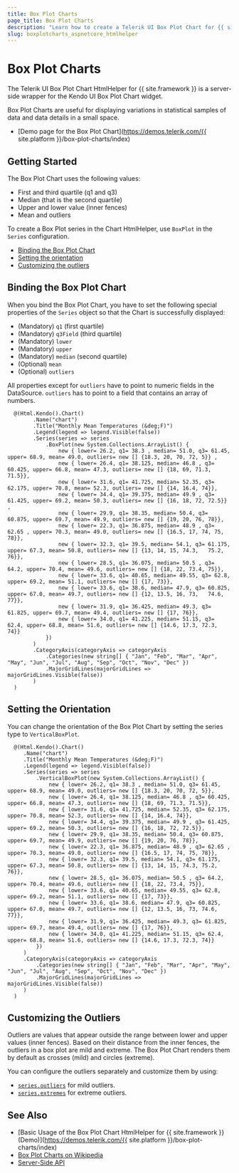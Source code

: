 ```yaml
---
title: Box Plot Charts
page_title: Box Plot Charts
description: "Learn how to create a Telerik UI Box Plot Chart for {{ site.framework }} and configure its options."
slug: boxplotcharts_aspnetcore_htmlhelper
---
```


# Box Plot Charts

The Telerik UI Box Plot Chart HtmlHelper for {{ site.framework }} is a server-side wrapper for the Kendo UI Box Plot Chart widget.

Box Plot Charts are useful for displaying variations in statistical samples of data and data details in a small space.

* [Demo page for the Box Plot Chart](https://demos.telerik.com/{{ site.platform }}/box-plot-charts/index)

## Getting Started

The Box Plot Chart uses the following values:

* First and third quartile (q1 and q3)
* Median (that is the second quartile)
* Upper and lower value (inner fences)
* Mean and outliers

To create a Box Plot series in the Chart HtmlHelper, use `BoxPlot` in the `Series` configuration.

* [Binding the Box Plot Chart](#binding-the-box-plot-chart)
* [Setting the orientation](#setting-the-orientation)
* [Customizing the outliers](#customizing-the-outliers)

## Binding the Box Plot Chart

When you bind the Box Plot Chart, you have to set the following special properties of the `Series` object so that the Chart is successfully displayed:

* (Mandatory) `q1` (first quartile)
* (Mandatory) `q3Field` (third quartile)
* (Mandatory) `lower`
* (Mandatory) `upper`
* (Mandatory) `median` (second quartile)
* (Optional) `mean`
* (Optional) `outliers`

All properties except for `outliers` have to point to numeric fields in the DataSource. `outliers` has to point to a field that contains an array of numbers.

      @(Html.Kendo().Chart()
            .Name("chart")
            .Title("Monthly Mean Temperatures (&deg;F)")
            .Legend(legend => legend.Visible(false))
            .Series(series => series
                .BoxPlot(new System.Collections.ArrayList() {
                    new { lower= 26.2, q1= 38.3 , median= 51.0, q3= 61.45, upper= 68.9, mean= 49.0, outliers= new [] {18.3, 20, 70, 72, 5}} ,
                    new { lower= 26.4, q1= 38.125, median= 46.8 , q3= 60.425, upper= 66.8, mean= 47.3, outliers= new [] {18, 69, 71.3,  71.5}},
                    new { lower= 31.6, q1= 41.725, median= 52.35, q3= 62.175, upper= 70.8, mean= 52.3, outliers= new [] {14, 16.4, 74}},
                    new { lower= 34.4, q1= 39.375, median= 49.9 , q3= 61.425, upper= 69.2, mean= 50.3, outliers= new [] {16, 18, 72, 72.5}} ,
                    new { lower= 29.9, q1= 38.35, median= 50.4, q3= 60.875, upper= 69.7, mean= 49.9, outliers= new [] {19, 20, 76, 78}},
                    new { lower= 22.3, q1= 36.875, median= 48.9 , q3= 62.65 , upper= 70.3, mean= 49.0, outliers= new [] {16.5, 17, 74, 75,  78}},
                    new { lower= 32.3, q1= 39.5, median= 54.1, q3= 61.175, upper= 67.3, mean= 50.8, outliers= new [] {13, 14, 15, 74.3,   75.2, 76}},
                    new { lower= 28.5, q1= 36.075, median= 50.5 , q3= 64.2, upper= 70.4, mean= 49.6, outliers= new [] {18, 22, 73.4, 75}},
                    new { lower= 33.6, q1= 40.65, median= 49.55, q3= 62.8, upper= 69.2, mean= 51.1, outliers= new [] {17, 73}},
                    new { lower= 33.6, q1= 38.6, median= 47.9, q3= 60.825, upper= 67.0, mean= 49.7, outliers= new [] {12, 13.5, 16, 73,   74.6, 77}},
                    new { lower= 31.9, q1= 36.425, median= 49.3, q3= 61.825, upper= 69.7, mean= 49.4, outliers= new [] {17, 76}},
                    new { lower= 34.0, q1= 41.225, median= 51.15, q3= 62.4, upper= 68.8, mean= 51.6, outliers= new [] {14.6, 17.3, 72.3,  74}}
                })
            )
            .CategoryAxis(categoryAxis => categoryAxis
                .Categories(new string[] { "Jan", "Feb", "Mar", "Apr", "May", "Jun", "Jul", "Aug", "Sep", "Oct", "Nov", "Dec" })
                .MajorGridLines(majorGridLines => majorGridLines.Visible(false))
            )
      )

## Setting the Orientation

You can change the orientation of the Box Plot Chart by setting the series type to `VerticalBoxPlot`.

      @(Html.Kendo().Chart()
         .Name("chart")
         .Title("Monthly Mean Temperatures (&deg;F)")
         .Legend(legend => legend.Visible(false))
         .Series(series => series
             .VerticalBoxPlot(new System.Collections.ArrayList() {
                 new { lower= 26.2, q1= 38.3 , median= 51.0, q3= 61.45, upper= 68.9, mean= 49.0, outliers= new [] {18.3, 20, 70, 72, 5}},
                 new { lower= 26.4, q1= 38.125, median= 46.8 , q3= 60.425, upper= 66.8, mean= 47.3, outliers= new [] {18, 69, 71.3, 71.5}},
                 new { lower= 31.6, q1= 41.725, median= 52.35, q3= 62.175, upper= 70.8, mean= 52.3, outliers= new [] {14, 16.4, 74}},
                 new { lower= 34.4, q1= 39.375, median= 49.9 , q3= 61.425, upper= 69.2, mean= 50.3, outliers= new [] {16, 18, 72, 72.5}},
                 new { lower= 29.9, q1= 38.35, median= 50.4, q3= 60.875, upper= 69.7, mean= 49.9, outliers= new [] {19, 20, 76, 78}},
                 new { lower= 22.3, q1= 36.875, median= 48.9 , q3= 62.65 , upper= 70.3, mean= 49.0, outliers= new [] {16.5, 17, 74, 75, 78}},
                 new { lower= 32.3, q1= 39.5, median= 54.1, q3= 61.175, upper= 67.3, mean= 50.8, outliers= new [] {13, 14, 15, 74.3, 75.2, 76}},
                 new { lower= 28.5, q1= 36.075, median= 50.5 , q3= 64.2, upper= 70.4, mean= 49.6, outliers= new [] {18, 22, 73.4, 75}},
                 new { lower= 33.6, q1= 40.65, median= 49.55, q3= 62.8, upper= 69.2, mean= 51.1, outliers= new [] {17, 73}},
                 new { lower= 33.6, q1= 38.6, median= 47.9, q3= 60.825, upper= 67.0, mean= 49.7, outliers= new [] {12, 13.5, 16, 73, 74.6, 77}},
                 new { lower= 31.9, q1= 36.425, median= 49.3, q3= 61.825, upper= 69.7, mean= 49.4, outliers= new [] {17, 76}},
                 new { lower= 34.0, q1= 41.225, median= 51.15, q3= 62.4, upper= 68.8, mean= 51.6, outliers= new [] {14.6, 17.3, 72.3, 74}}
             })
         )
         .CategoryAxis(categoryAxis => categoryAxis
             .Categories(new string[] { "Jan", "Feb", "Mar", "Apr", "May", "Jun", "Jul", "Aug", "Sep", "Oct", "Nov", "Dec" })
             .MajorGridLines(majorGridLines => majorGridLines.Visible(false))
         )
      )

## Customizing the Outliers

Outliers are values that appear outside the range between lower and upper values (inner fences). Based on their distance from the inner fences, the outliers in a box plot are mild and extreme. The Box Plot Chart renders them by default as crosses (mild) and circles (extreme).

You can configure the outliers separately and customize them by using:
* [`series.outliers`](https://docs.telerik.com/kendo-ui/api/javascript/dataviz/ui/chart/configuration/series.outliers) for mild outliers.
* [`series.extremes`](https://docs.telerik.com/kendo-ui/api/javascript/dataviz/ui/chart/configuration/series.extremes) for extreme outliers.

## See Also

* [Basic Usage of the Box Plot Chart HtmlHelper for {{ site.framework }} (Demo)](https://demos.telerik.com/{{ site.platform }}/box-plot-charts/index)
* [Box Plot Charts on Wikipedia](https://en.wikipedia.org/wiki/Box_plot)
* [Server-Side API](/api/chart)
